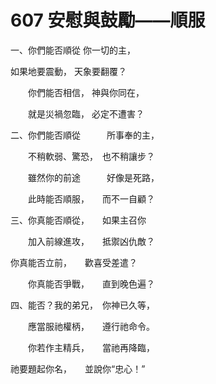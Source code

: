 # 607 安慰與鼓勵——順服

一、你們能否順從 你一切的主， 　　　　

如果地要震動， 天象要翻覆？ 　　　　

　　你們能否相信， 神與你同在， 　　　　

　　就是災禍忽臨， 必定不遭害？ 　　　　

二、你們能否順從　　　所事奉的主， 　　

　　不稍軟弱、驚恐，　也不稍讓步？ 　　

　　雖然你的前途　　　好像是死路， 　　

　　此時能否順服，　　而不一自顧？ 　　

三、你真能否順從，　　如果主召你 　　

　　加入前線進攻，　　抵禦凶仇敵？ 　　

你真能否立前，　　歡喜受差遣？ 　　

　　你真能否爭戰，　　直到晚色遍？ 　　

四、能否？我的弟兄，　你神已久等， 　　

　　應當服祂權柄，　　遵行祂命令。 　　

　　你若作主精兵，　　當祂再降臨， 　　

祂要題起你名，　　並說你“忠心！”


